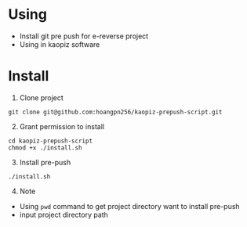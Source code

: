 # Using
- Install git pre push for e-reverse project
- Using in kaopiz software

# Install
1. Clone project
```
git clone git@github.com:hoangpn256/kaopiz-prepush-script.git
```

2. Grant permission to install
```
cd kaopiz-prepush-script
chmod +x ./install.sh
```

3. Install pre-push
```
./install.sh
```

4. Note
- Using `pwd` command to get project directory want to install pre-push
- input project directory path
